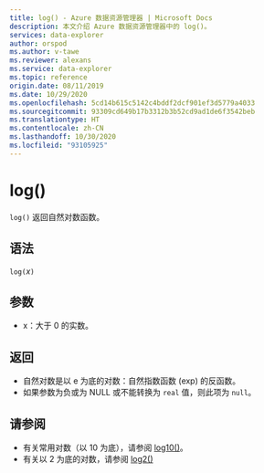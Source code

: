 ```yaml
---
title: log() - Azure 数据资源管理器 | Microsoft Docs
description: 本文介绍 Azure 数据资源管理器中的 log()。
services: data-explorer
author: orspod
ms.author: v-tawe
ms.reviewer: alexans
ms.service: data-explorer
ms.topic: reference
origin.date: 08/11/2019
ms.date: 10/29/2020
ms.openlocfilehash: 5cd14b615c5142c4bddf2dcf901ef3d5779a4033
ms.sourcegitcommit: 93309cd649b17b3312b3b52cd9ad1de6f3542beb
ms.translationtype: HT
ms.contentlocale: zh-CN
ms.lasthandoff: 10/30/2020
ms.locfileid: "93105925"
---
```

# <a name="log"></a>log()

`log()` 返回自然对数函数。  

## <a name="syntax"></a>语法

`log(`*x*`)`

## <a name="arguments"></a>参数

* x：大于 0 的实数。

## <a name="returns"></a>返回

* 自然对数是以 e 为底的对数：自然指数函数 (exp) 的反函数。
* 如果参数为负或为 NULL 或不能转换为 `real` 值，则此项为 `null`。 

## <a name="see-also"></a>请参阅

* 有关常用对数（以 10 为底），请参阅 [log10()](log10-function.md)。
* 有关以 2 为底的对数，请参阅 [log2()](log2-function.md)